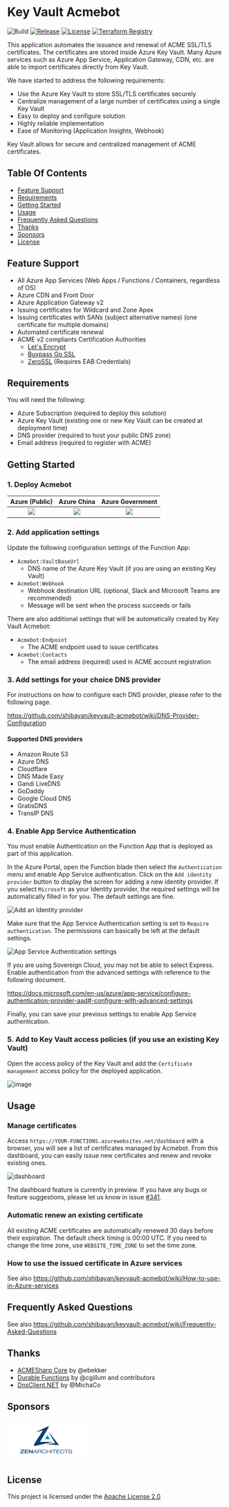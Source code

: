 # Key Vault Acmebot

![Build](https://github.com/shibayan/keyvault-acmebot/workflows/Build/badge.svg)
[![Release](https://img.shields.io/github/release/shibayan/keyvault-acmebot.svg)](https://github.com/shibayan/keyvault-acmebot/releases/latest)
[![License](https://img.shields.io/github/license/shibayan/keyvault-acmebot.svg)](https://github.com/shibayan/keyvault-acmebot/blob/master/LICENSE)
[![Terraform Registry](https://img.shields.io/badge/terraform-registry-5c4ee5.svg)](https://registry.terraform.io/modules/shibayan/keyvault-acmebot/azurerm/latest)

This application automates the issuance and renewal of ACME SSL/TLS certificates. The certificates are stored inside Azure Key Vault. Many Azure services such as Azure App Service, Application Gateway, CDN, etc. are able to import certificates directly from Key Vault.

We have started to address the following requirements:

- Use the Azure Key Vault to store SSL/TLS certificates securely
- Centralize management of a large number of certificates using a single Key Vault
- Easy to deploy and configure solution
- Highly reliable implementation
- Ease of Monitoring (Application Insights, Webhook)

Key Vault allows for secure and centralized management of ACME certificates.

## Table Of Contents

- [Feature Support](#feature-support)
- [Requirements](#requirements)
- [Getting Started](#getting-started)
- [Usage](#usage)
- [Frequently Asked Questions](#frequently-asked-questions)
- [Thanks](#thanks)
- [Sponsors](#sponsors)
- [License](#license)

## Feature Support

- All Azure App Services (Web Apps / Functions / Containers, regardless of OS)
- Azure CDN and Front Door
- Azure Application Gateway v2
- Issuing certificates for Wildcard and Zone Apex
- Issuing certificates with SANs (subject alternative names) (one certificate for multiple domains)
- Automated certificate renewal
- ACME v2 compliants Certification Authorities
  - [Let's Encrypt](https://letsencrypt.org/)
  - [Buypass Go SSL](https://www.buypass.com/ssl/resources/acme-free-ssl)
  - [ZeroSSL](https://zerossl.com/features/acme/) (Requires EAB Credentials)

## Requirements

You will need the following:

- Azure Subscription (required to deploy this solution)
- Azure Key Vault (existing one or new Key Vault can be created at deployment time)
- DNS provider (required to host your public DNS zone)
- Email address (required to register with ACME)

## Getting Started

### 1. Deploy Acmebot

| Azure (Public) | Azure China | Azure Government |
| :---: | :---: | :---: |
| <a href="https://portal.azure.com/#create/Microsoft.Template/uri/https%3A%2F%2Fraw.githubusercontent.com%2Fshibayan%2Fkeyvault-acmebot%2Fmaster%2Fazuredeploy.json" target="_blank"><img src="https://aka.ms/deploytoazurebutton" /></a> | <a href="https://portal.azure.cn/#create/Microsoft.Template/uri/https%3A%2F%2Fraw.githubusercontent.com%2Fshibayan%2Fkeyvault-acmebot%2Fmaster%2Fazuredeploy.json" target="_blank"><img src="https://aka.ms/deploytoazurebutton" /></a> | <a href="https://portal.azure.us/#create/Microsoft.Template/uri/https%3A%2F%2Fraw.githubusercontent.com%2Fshibayan%2Fkeyvault-acmebot%2Fmaster%2Fazuredeploy.json" target="_blank"><img src="https://aka.ms/deploytoazurebutton" /></a> |

### 2. Add application settings

Update the following configuration settings of the Function App:

- `Acmebot:VaultBaseUrl`
  - DNS name of the Azure Key Vault (if you are using an existing Key Vault)
- `Acmebot:Webhook`
  - Webhook destination URL (optional, Slack and Microsoft Teams are recommended)
  - Message will be sent when the process succeeds or fails

There are also additional settings that will be automatically created by Key Vault Acmebot:

- `Acmebot:Endpoint`
  - The ACME endpoint used to issue certificates
- `Acmebot:Contacts`
  - The email address (required) used in ACME account registration

### 3. Add settings for your choice DNS provider

For instructions on how to configure each DNS provider, please refer to the following page.

https://github.com/shibayan/keyvault-acmebot/wiki/DNS-Provider-Configuration

#### Supported DNS providers

- Amazon Route 53
- Azure DNS
- Cloudflare
- DNS Made Easy
- Gandi LiveDNS
- GoDaddy
- Google Cloud DNS
- GratisDNS
- TransIP DNS

### 4. Enable App Service Authentication

You must enable Authentication on the Function App that is deployed as part of this application.

In the Azure Portal, open the Function blade then select the `Authentication` menu and enable App Service authentication. Click on the `Add identity provider` button to display the screen for adding a new identity provider. If you select `Microsoft` as your Identity provider, the required settings will be automatically filled in for you. The default settings are fine.

![Add an Identity provider](https://user-images.githubusercontent.com/1356444/117532648-79e00300-b023-11eb-8cf1-92a11ffb115a.png)

Make sure that the App Service Authentication setting is set to `Require authentication`. The permissions can basically be left at the default settings.

![App Service Authentication settings](https://user-images.githubusercontent.com/1356444/117532660-8c5a3c80-b023-11eb-8573-df2e418d5c2f.png)

If you are using Sovereign Cloud, you may not be able to select Express. Enable authentication from the advanced settings with reference to the following document.

https://docs.microsoft.com/en-us/azure/app-service/configure-authentication-provider-aad#-configure-with-advanced-settings

Finally, you can save your previous settings to enable App Service authentication.

### 5. Add to Key Vault access policies (if you use an existing Key Vault)

Open the access policy of the Key Vault and add the `Certificate management` access policy for the deployed application.

![image](https://user-images.githubusercontent.com/1356444/46597665-19f7e780-cb1c-11e8-9cb3-82e706d5dfd6.png)

## Usage

### Manage certificates

Access `https://YOUR-FUNCTIONS.azurewebsites.net/dashboard` with a browser, you will see a list of certificates managed by Acmebot. From this dashboard, you can easily issue new certificates and renew and revoke existing ones.

![dashboard](https://user-images.githubusercontent.com/1356444/140616620-5e961f22-fdb6-4414-9556-5d4a003cd223.png)

The dashboard feature is currently in preview. If you have any bugs or feature suggestions, please let us know in issue [#341](https://github.com/shibayan/keyvault-acmebot/issues/341).

### Automatic renew an existing certificate

All existing ACME certificates are automatically renewed 30 days before their expiration. The default check timing is 00:00 UTC. If you need to change the time zone, use `WEBSITE_TIME_ZONE` to set the time zone.

### How to use the issued certificate in Azure services

See also https://github.com/shibayan/keyvault-acmebot/wiki/How-to-use-in-Azure-services

## Frequently Asked Questions

See also https://github.com/shibayan/keyvault-acmebot/wiki/Frequently-Asked-Questions

## Thanks

- [ACMESharp Core](https://github.com/PKISharp/ACMESharpCore) by @ebekker
- [Durable Functions](https://github.com/Azure/azure-functions-durable-extension) by @cgillum and contributors
- [DnsClient.NET](https://github.com/MichaCo/DnsClient.NET) by @MichaCo

## Sponsors

[![ZEN Architects](docs/images/zenarchitects.png)](https://zenarchitects.co.jp)

## License

This project is licensed under the [Apache License 2.0](https://github.com/shibayan/keyvault-acmebot/blob/master/LICENSE)
